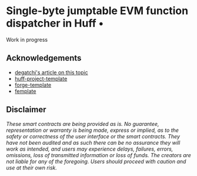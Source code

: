 # Single-byte jumptable EVM function dispatcher in Huff •

Work in progress

## Acknowledgements

- [degatchi's article on this topic](https://degatchi.com/articles/smart-contract-obfuscation#single-word-jumptable)
- [huff-project-template](https://github.com/huff-language/huff-project-template)
- [forge-template](https://github.com/foundry-rs/forge-template)
- [femplate](https://github.com/abigger87/femplate)

## Disclaimer

_These smart contracts are being provided as is. No guarantee, representation or warranty is being made, express or implied, as to the safety or correctness of the user interface or the smart contracts. They have not been audited and as such there can be no assurance they will work as intended, and users may experience delays, failures, errors, omissions, loss of transmitted information or loss of funds. The creators are not liable for any of the foregoing. Users should proceed with caution and use at their own risk._
